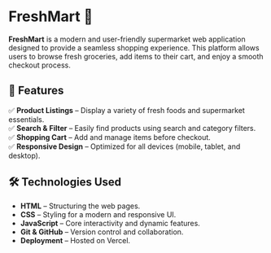 # FreshMart 🛒  

**FreshMart** is a modern and user-friendly supermarket web application designed to provide a seamless shopping experience. This platform allows users to browse fresh groceries, add items to their cart, and enjoy a smooth checkout process.  

## 🌟 Features  

✅ **Product Listings** – Display a variety of fresh foods and supermarket essentials.  
✅ **Search & Filter** – Easily find products using search and category filters.  
✅ **Shopping Cart** – Add and manage items before checkout.  
✅ **Responsive Design** – Optimized for all devices (mobile, tablet, and desktop). 

## 🛠️ Technologies Used  

- **HTML** – Structuring the web pages.  
- **CSS** – Styling for a modern and responsive UI.  
- **JavaScript** – Core interactivity and dynamic features.  
- **Git & GitHub** – Version control and collaboration.  
- **Deployment** – Hosted on Vercel. 